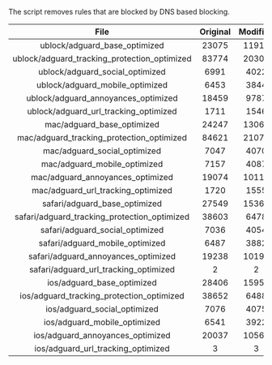 The script removes rules that are blocked by DNS based blocking.


| File | Original | Modified |
|:----:|:-----:|:-----:|
| ublock/adguard_base_optimized | 23075 | 11911 |
| ublock/adguard_tracking_protection_optimized | 83774 | 20301 |
| ublock/adguard_social_optimized | 6991 | 4022 |
| ublock/adguard_mobile_optimized | 6453 | 3844 |
| ublock/adguard_annoyances_optimized | 18459 | 9787 |
| ublock/adguard_url_tracking_optimized | 1711 | 1546 |
| mac/adguard_base_optimized | 24247 | 13068 |
| mac/adguard_tracking_protection_optimized | 84621 | 21074 |
| mac/adguard_social_optimized | 7047 | 4070 |
| mac/adguard_mobile_optimized | 7157 | 4087 |
| mac/adguard_annoyances_optimized | 19074 | 10115 |
| mac/adguard_url_tracking_optimized | 1720 | 1555 |
| safari/adguard_base_optimized | 27549 | 15367 |
| safari/adguard_tracking_protection_optimized | 38603 | 6478 |
| safari/adguard_social_optimized | 7036 | 4054 |
| safari/adguard_mobile_optimized | 6487 | 3882 |
| safari/adguard_annoyances_optimized | 19238 | 10194 |
| safari/adguard_url_tracking_optimized | 2 | 2 |
| ios/adguard_base_optimized | 28406 | 15957 |
| ios/adguard_tracking_protection_optimized | 38652 | 6488 |
| ios/adguard_social_optimized | 7076 | 4075 |
| ios/adguard_mobile_optimized | 6541 | 3922 |
| ios/adguard_annoyances_optimized | 20037 | 10566 |
| ios/adguard_url_tracking_optimized | 3 | 3 |